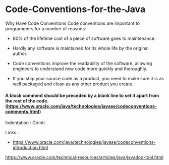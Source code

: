 # Code-Conventions-for-the-Java

Why Have Code Conventions
Code conventions are important to programmers for a number of reasons:

- 80% of the lifetime cost of a piece of software goes to maintenance.

- Hardly any software is maintained for its whole life by the original author.

- Code conventions improve the readability of the software, allowing engineers to understand new code more quickly and thoroughly.

- If you ship your source code as a product, you need to make sure it is as well packaged and clean as any other product you create.


#### A block comment should be preceded by a blank line to set it apart from the rest of the code. (https://www.oracle.com/java/technologies/javase/codeconventions-comments.html)






 Indentation : Girinti




Links : 

- https://www.oracle.com/java/technologies/javase/codeconventions-introduction.html

https://www.oracle.com/technical-resources/articles/java/javadoc-tool.html
